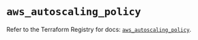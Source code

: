# `aws_autoscaling_policy`

Refer to the Terraform Registry for docs: [`aws_autoscaling_policy`](https://registry.terraform.io/providers/hashicorp/aws/5.82.1/docs/resources/autoscaling_policy).
